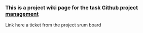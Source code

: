 ### This is a project wiki page for the task [Github project management](https://github.com/mosa-2023/actions_learning_pathway/issues/3#issue-2265449241) 
Link here a ticket from the project srum board
